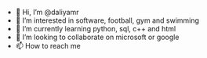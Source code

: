 - 👋 Hi, I’m @daliyamr
- 👀 I’m interested in software, football, gym and swimming
- 🌱 I’m currently learning python, sql, c++ and html
- 💞️ I’m looking to collaborate on microsoft or google
- 📫 How to reach me 

<!---
daliyamr/daliyamr is a ✨ special ✨ repository because its `README.md` (this file) appears on your GitHub profile.
You can click the Preview link to take a look at your changes.
--->
